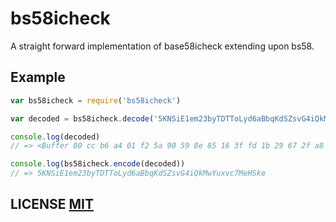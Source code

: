 # bs58icheck

A straight forward implementation of base58icheck extending upon bs58.


## Example

```javascript
var bs58icheck = require('bs58icheck')

var decoded = bs58icheck.decode('5KNSiE1em23byTDTToLyd6aBbqKdSZsvG4iQkMwYuxvc7MeHSke')

console.log(decoded)
// => <Buffer 80 cc b6 a4 01 f2 5a 90 59 8e 85 16 3f fd 1b 29 67 2f a8 59 1b da ef 18 a3 4f f1 e8 eb 8b 75 98 de>

console.log(bs58icheck.encode(decoded))
// => 5KNSiE1em23byTDTToLyd6aBbqKdSZsvG4iQkMwYuxvc7MeHSke
```


## LICENSE [MIT](LICENSE)
